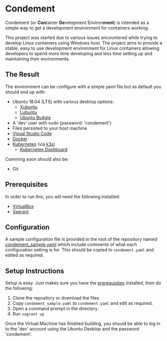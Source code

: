 # Condement

Condement (or **Con**tainer **De**velopment Environ**ment**) is intended as a simple way to get a development environment for containers working.

This project was started due to various issues encountered while trying to develop Linux containers using Windows host. The project aims to provide a stable, easy to use development environment for Linux containers allowing developers to spend more time developing and less time setting up and maintaining their environments.

## The Result

The environment can be configure with a simple yaml file but as default you should end up with:

* Ubuntu 18.04 (LTS) with various desktop options:
  * [Xubuntu](https://xubuntu.org/)
  * [Lubuntu](http://lubuntu.me/)
  * [Ubuntu Budgie](https://ubuntubudgie.org/)
* A 'dev' user with sudo (password: 'condement')
* Files persisted to your host machine
* [Visual Studio Code](https://code.visualstudio.com/)
* [Docker](https://www.docker.com/)
* [Kubernetes](https://kubernetes.io/) (via [k3s](http://k3s.io))
  * [Kubernetes Dashboard](https://kubernetes.io/docs/tasks/access-application-cluster/web-ui-dashboard/)

Comming soon should also be:

* Git

## Prerequisites

In order to run this, you will need the following installed:

* [VirtualBox](https://www.virtualbox.org/)
* [Vagrant](https://www.vagrantup.com/)

## Configuration

A sample configuration file is provided in the root of the repository named [condement_sample.yaml](./condiment_sample.yaml) which include comments of what each configuration setting is for. This should be copied to `condement.yaml` and edited as required.

## Setup Instructions

Setup is easy. Just makes sure you have the [prerequisites](#prerequisites) installed, then do the following:

1. Clone the repository or download the files
2. Copy `condement_sample.yaml` to `condement.yaml` and edit as required.
3. Open a command prompt in the directory
4. Run `vagrant up`

Once the Virtual Machine has finished building, you should be able to log in to the 'dev' account using the Ubuntu Desktop and the password 'condement'.